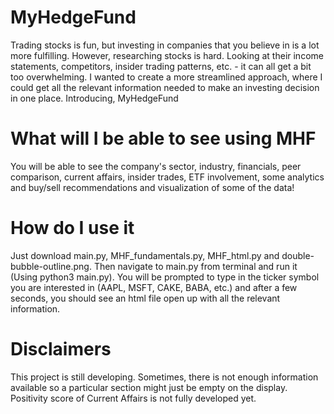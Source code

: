 # MyHedgeFund

Trading stocks is fun, but investing in companies that you believe in is a lot more fulfilling. However, researching stocks is hard. Looking at their income statements, competitors, insider trading patterns, etc. - it can all get a bit too overwhelming. I wanted to create a more streamlined approach, where I could get all the relevant information needed to make an investing decision in one place. Introducing, MyHedgeFund

# What will I be able to see using MHF

You will be able to see the company's sector, industry, financials, peer comparison, current affairs, insider trades, ETF involvement, some analytics and buy/sell recommendations and visualization of some of the data!

# How do I use it

Just download main.py, MHF_fundamentals.py, MHF_html.py and double-bubble-outline.png. Then navigate to main.py from terminal and run it (Using python3 main.py). You will be prompted to type in the ticker symbol you are interested in (AAPL, MSFT, CAKE, BABA, etc.) and after a few seconds, you should see an html file open up with all the relevant information.

# Disclaimers

This project is still developing. Sometimes, there is not enough information available so a particular section might just be empty on the display. Positivity score of Current Affairs is not fully developed yet. 
